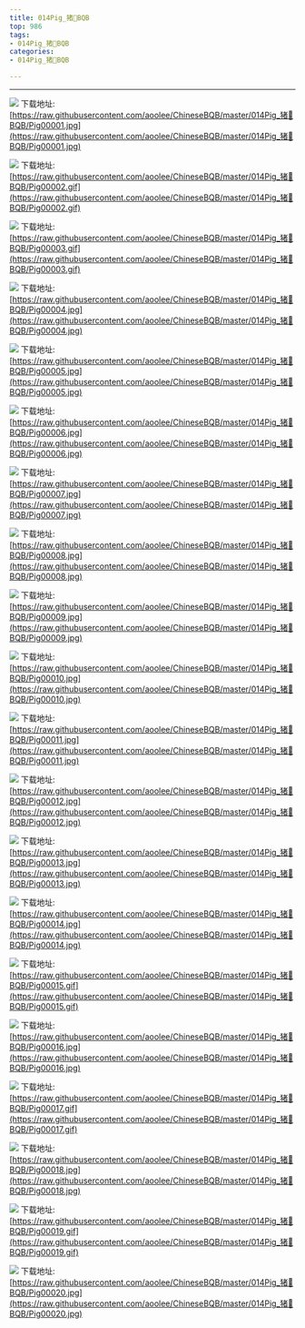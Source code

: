 ```yaml
---
title: 014Pig_猪🐖BQB
top: 986
tags:
- 014Pig_猪🐖BQB
categories:
- 014Pig_猪🐖BQB

---
```


------

<!-- more -->

![](https://raw.githubusercontent.com/aoolee/ChineseBQB/master/014Pig_猪🐖BQB/Pig00001.jpg)
下载地址:[https://raw.githubusercontent.com/aoolee/ChineseBQB/master/014Pig_猪🐖BQB/Pig00001.jpg](https://raw.githubusercontent.com/aoolee/ChineseBQB/master/014Pig_猪🐖BQB/Pig00001.jpg)

![](https://raw.githubusercontent.com/aoolee/ChineseBQB/master/014Pig_猪🐖BQB/Pig00002.gif)
下载地址:[https://raw.githubusercontent.com/aoolee/ChineseBQB/master/014Pig_猪🐖BQB/Pig00002.gif](https://raw.githubusercontent.com/aoolee/ChineseBQB/master/014Pig_猪🐖BQB/Pig00002.gif)

![](https://raw.githubusercontent.com/aoolee/ChineseBQB/master/014Pig_猪🐖BQB/Pig00003.gif)
下载地址:[https://raw.githubusercontent.com/aoolee/ChineseBQB/master/014Pig_猪🐖BQB/Pig00003.gif](https://raw.githubusercontent.com/aoolee/ChineseBQB/master/014Pig_猪🐖BQB/Pig00003.gif)

![](https://raw.githubusercontent.com/aoolee/ChineseBQB/master/014Pig_猪🐖BQB/Pig00004.jpg)
下载地址:[https://raw.githubusercontent.com/aoolee/ChineseBQB/master/014Pig_猪🐖BQB/Pig00004.jpg](https://raw.githubusercontent.com/aoolee/ChineseBQB/master/014Pig_猪🐖BQB/Pig00004.jpg)

![](https://raw.githubusercontent.com/aoolee/ChineseBQB/master/014Pig_猪🐖BQB/Pig00005.jpg)
下载地址:[https://raw.githubusercontent.com/aoolee/ChineseBQB/master/014Pig_猪🐖BQB/Pig00005.jpg](https://raw.githubusercontent.com/aoolee/ChineseBQB/master/014Pig_猪🐖BQB/Pig00005.jpg)

![](https://raw.githubusercontent.com/aoolee/ChineseBQB/master/014Pig_猪🐖BQB/Pig00006.jpg)
下载地址:[https://raw.githubusercontent.com/aoolee/ChineseBQB/master/014Pig_猪🐖BQB/Pig00006.jpg](https://raw.githubusercontent.com/aoolee/ChineseBQB/master/014Pig_猪🐖BQB/Pig00006.jpg)

![](https://raw.githubusercontent.com/aoolee/ChineseBQB/master/014Pig_猪🐖BQB/Pig00007.jpg)
下载地址:[https://raw.githubusercontent.com/aoolee/ChineseBQB/master/014Pig_猪🐖BQB/Pig00007.jpg](https://raw.githubusercontent.com/aoolee/ChineseBQB/master/014Pig_猪🐖BQB/Pig00007.jpg)

![](https://raw.githubusercontent.com/aoolee/ChineseBQB/master/014Pig_猪🐖BQB/Pig00008.jpg)
下载地址:[https://raw.githubusercontent.com/aoolee/ChineseBQB/master/014Pig_猪🐖BQB/Pig00008.jpg](https://raw.githubusercontent.com/aoolee/ChineseBQB/master/014Pig_猪🐖BQB/Pig00008.jpg)

![](https://raw.githubusercontent.com/aoolee/ChineseBQB/master/014Pig_猪🐖BQB/Pig00009.jpg)
下载地址:[https://raw.githubusercontent.com/aoolee/ChineseBQB/master/014Pig_猪🐖BQB/Pig00009.jpg](https://raw.githubusercontent.com/aoolee/ChineseBQB/master/014Pig_猪🐖BQB/Pig00009.jpg)

![](https://raw.githubusercontent.com/aoolee/ChineseBQB/master/014Pig_猪🐖BQB/Pig00010.jpg)
下载地址:[https://raw.githubusercontent.com/aoolee/ChineseBQB/master/014Pig_猪🐖BQB/Pig00010.jpg](https://raw.githubusercontent.com/aoolee/ChineseBQB/master/014Pig_猪🐖BQB/Pig00010.jpg)

![](https://raw.githubusercontent.com/aoolee/ChineseBQB/master/014Pig_猪🐖BQB/Pig00011.jpg)
下载地址:[https://raw.githubusercontent.com/aoolee/ChineseBQB/master/014Pig_猪🐖BQB/Pig00011.jpg](https://raw.githubusercontent.com/aoolee/ChineseBQB/master/014Pig_猪🐖BQB/Pig00011.jpg)

![](https://raw.githubusercontent.com/aoolee/ChineseBQB/master/014Pig_猪🐖BQB/Pig00012.jpg)
下载地址:[https://raw.githubusercontent.com/aoolee/ChineseBQB/master/014Pig_猪🐖BQB/Pig00012.jpg](https://raw.githubusercontent.com/aoolee/ChineseBQB/master/014Pig_猪🐖BQB/Pig00012.jpg)

![](https://raw.githubusercontent.com/aoolee/ChineseBQB/master/014Pig_猪🐖BQB/Pig00013.jpg)
下载地址:[https://raw.githubusercontent.com/aoolee/ChineseBQB/master/014Pig_猪🐖BQB/Pig00013.jpg](https://raw.githubusercontent.com/aoolee/ChineseBQB/master/014Pig_猪🐖BQB/Pig00013.jpg)

![](https://raw.githubusercontent.com/aoolee/ChineseBQB/master/014Pig_猪🐖BQB/Pig00014.jpg)
下载地址:[https://raw.githubusercontent.com/aoolee/ChineseBQB/master/014Pig_猪🐖BQB/Pig00014.jpg](https://raw.githubusercontent.com/aoolee/ChineseBQB/master/014Pig_猪🐖BQB/Pig00014.jpg)

![](https://raw.githubusercontent.com/aoolee/ChineseBQB/master/014Pig_猪🐖BQB/Pig00015.gif)
下载地址:[https://raw.githubusercontent.com/aoolee/ChineseBQB/master/014Pig_猪🐖BQB/Pig00015.gif](https://raw.githubusercontent.com/aoolee/ChineseBQB/master/014Pig_猪🐖BQB/Pig00015.gif)

![](https://raw.githubusercontent.com/aoolee/ChineseBQB/master/014Pig_猪🐖BQB/Pig00016.jpg)
下载地址:[https://raw.githubusercontent.com/aoolee/ChineseBQB/master/014Pig_猪🐖BQB/Pig00016.jpg](https://raw.githubusercontent.com/aoolee/ChineseBQB/master/014Pig_猪🐖BQB/Pig00016.jpg)

![](https://raw.githubusercontent.com/aoolee/ChineseBQB/master/014Pig_猪🐖BQB/Pig00017.gif)
下载地址:[https://raw.githubusercontent.com/aoolee/ChineseBQB/master/014Pig_猪🐖BQB/Pig00017.gif](https://raw.githubusercontent.com/aoolee/ChineseBQB/master/014Pig_猪🐖BQB/Pig00017.gif)

![](https://raw.githubusercontent.com/aoolee/ChineseBQB/master/014Pig_猪🐖BQB/Pig00018.jpg)
下载地址:[https://raw.githubusercontent.com/aoolee/ChineseBQB/master/014Pig_猪🐖BQB/Pig00018.jpg](https://raw.githubusercontent.com/aoolee/ChineseBQB/master/014Pig_猪🐖BQB/Pig00018.jpg)

![](https://raw.githubusercontent.com/aoolee/ChineseBQB/master/014Pig_猪🐖BQB/Pig00019.gif)
下载地址:[https://raw.githubusercontent.com/aoolee/ChineseBQB/master/014Pig_猪🐖BQB/Pig00019.gif](https://raw.githubusercontent.com/aoolee/ChineseBQB/master/014Pig_猪🐖BQB/Pig00019.gif)

![](https://raw.githubusercontent.com/aoolee/ChineseBQB/master/014Pig_猪🐖BQB/Pig00020.jpg)
下载地址:[https://raw.githubusercontent.com/aoolee/ChineseBQB/master/014Pig_猪🐖BQB/Pig00020.jpg](https://raw.githubusercontent.com/aoolee/ChineseBQB/master/014Pig_猪🐖BQB/Pig00020.jpg)

